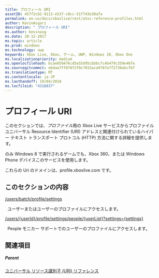 ```yaml
---
title: プロフィール URI
assetID: 457f2cb2-9113-e537-c8cc-51f743e30afa
permalink: en-us/docs/xboxlive/rest/atoc-reference-profiles.html
author: KevinAsgari
description: " プロフィール URI"
ms.author: kevinasg
ms.date: 20-12-2017
ms.topic: article
ms.prod: windows
ms.technology: uwp
keywords: Xbox Live, Xbox, ゲーム, UWP, Windows 10, Xbox One
ms.localizationpriority: medium
ms.openlocfilehash: bcae059476cd5e55d95cbbbc7c4b479c359e46fe
ms.sourcegitcommit: e6daa7ff878f2f0c7015aca9787e7f2730abcfbf
ms.translationtype: MT
ms.contentlocale: ja-JP
ms.lasthandoff: 10/04/2018
ms.locfileid: "4316837"
---
```

# <a name="profiles-uris"></a>プロフィール URI
 
このセクションでは、*プロファイル*用の Xbox Live サービスからプロファイル ユニバーサル Resource Identifier (URI) アドレスと関連付けられているハイパー テキスト トランスポート プロトコル (HTTP) 方法に関する詳細を提供します。
 
のみ Windows 8 で実行されるゲームでも、Xbox 360、または Windows Phone デバイスこのサービスを使用します。
 
これらの Uri のドメインは、profile.xboxlive.com です。
 
<a id="ID4EPB"></a>

 
## <a name="in-this-section"></a>このセクションの内容

[/users/batch/profile/settings](uri-usersbatchprofilesettings.md)

&nbsp;&nbsp;ユーザーまたはユーザーのプロファイルにアクセスします。

[/users/{userId}/profile/settings/people/{userList}?settings={settings}](uri-usersuseridprofilesettingspeopleuserlist.md)

&nbsp;&nbsp;People モニカー サポートでのユーザーのプロファイルにアクセスします。
 
<a id="ID4EYB"></a>

 
## <a name="see-also"></a>関連項目
 
<a id="ID4E1B"></a>

 
##### <a name="parent"></a>Parent 

[ユニバーサル リソース識別子 (URI) リファレンス](../atoc-xboxlivews-reference-uris.md)

   